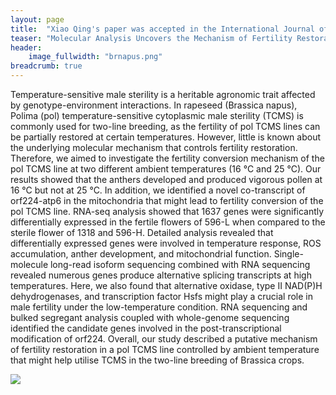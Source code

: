 ```yaml
---
layout: page
title:  "Xiao Qing's paper was accepted in the International Journal of Molecular Sciences"
teaser: "Molecular Analysis Uncovers the Mechanism of Fertility Restoration in Temperature-Sensitive Polima Cytoplasmic Male-Sterile Brassica napus."
header:
    image_fullwidth: "brnapus.png"
breadcrumb: true
---
```


Temperature-sensitive male sterility is a heritable agronomic trait affected by genotype-environment interactions. In rapeseed (Brassica napus), Polima (pol) temperature-sensitive cytoplasmic male sterility (TCMS) is commonly used for two-line breeding, as the fertility of pol TCMS lines can be partially restored at certain temperatures. However, little is known about the underlying molecular mechanism that controls fertility restoration. Therefore, we aimed to investigate the fertility conversion mechanism of the pol TCMS line at two different ambient temperatures (16 °C and 25 °C). Our results showed that the anthers developed and produced vigorous pollen at 16 °C but not at 25 °C. In addition, we identified a novel co-transcript of orf224-atp6 in the mitochondria that might lead to fertility conversion of the pol TCMS line. RNA-seq analysis showed that 1637 genes were significantly differentially expressed in the fertile flowers of 596-L when compared to the sterile flower of 1318 and 596-H. Detailed analysis revealed that differentially expressed genes were involved in temperature response, ROS accumulation, anther development, and mitochondrial function. Single-molecule long-read isoform sequencing combined with RNA sequencing revealed numerous genes produce alternative splicing transcripts at high temperatures. Here, we also found that alternative oxidase, type II NAD(P)H dehydrogenases, and transcription factor Hsfs might play a crucial role in male fertility under the low-temperature condition. RNA sequencing and bulked segregant analysis coupled with whole-genome sequencing identified the candidate genes involved in the post-transcriptional modification of orf224. Overall, our study described a putative mechanism of fertility restoration in a pol TCMS line controlled by ambient temperature that might help utilise TCMS in the two-line breeding of Brassica crops.


<div class="row">
    <div class="small-12 columns">
        <img src="/assets/img/paper/xiaoqing2021_int.png">
    </div>
</div>
